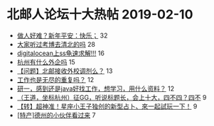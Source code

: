 # 北邮人论坛十大热帖 2019-02-10

- [做人好难？新年平安：快乐；](https://bbs.byr.cn/article/Feeling/3100586) 32
- [大家听过考博去清北的吗](https://bbs.byr.cn/article/Talking/6096888) 28
- [digitalocean上ss龟速求解!!!](https://bbs.byr.cn/article/MobileInternet/8843) 16
- [杭州有什么外企吗](https://bbs.byr.cn/article/Job/2016130) 15
- [【问题】北邮接收外校调剂么？](https://bbs.byr.cn/article/AimGraduate/1155620) 13
- [工作也是无尽的重复吗？](https://bbs.byr.cn/article/StudyShare/189669) 12
- [研一，感到还是java好找工作，想学习，用什么资料？](https://bbs.byr.cn/article/Java/61131) 12
- [（王道，坐标杭州）征GG，听说标题长，会上十大，四不四？四不](https://bbs.byr.cn/article/Friends/1911376) 9
- [【转】超神准！星座小王子独创的新型占卜、來一起試玩一下！](https://bbs.byr.cn/article/Constellations/326533) 9
- [[特产]德州的小伙伴看过来](https://bbs.byr.cn/article/Food/500467) 7



